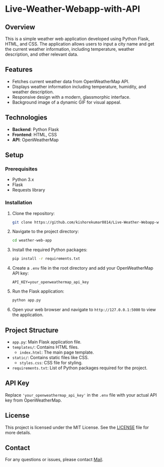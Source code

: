 # Live-Weather-Webapp-with-API

## Overview
This is a simple weather web application developed using Python Flask, HTML, and CSS. The application allows users to input a city name and get the current weather information, including temperature, weather description, and other relevant data.

## Features
- Fetches current weather data from OpenWeatherMap API.
- Displays weather information including temperature, humidity, and weather description.
- Responsive design with a modern, glassmorphic interface.
- Background image of a dynamic GIF for visual appeal.

## Technologies
- **Backend**: Python Flask
- **Frontend**: HTML, CSS
- **API**: OpenWeatherMap

## Setup

### Prerequisites
- Python 3.x
- Flask
- Requests library

### Installation

1. Clone the repository:
    ```bash
    git clone https://github.com/kishorekumar0814/Live-Weather-Webapp-with-API.git
    ```
2. Navigate to the project directory:
    ```bash
    cd weather-web-app
    ```
3. Install the required Python packages:
    ```bash
    pip install -r requirements.txt
    ```
4. Create a `.env` file in the root directory and add your OpenWeatherMap API key:
    ```
    API_KEY=your_openweathermap_api_key
    ```
5. Run the Flask application:
    ```bash
    python app.py
    ```

6. Open your web browser and navigate to `http://127.0.0.1:5000` to view the application.

## Project Structure
- `app.py`: Main Flask application file.
- `templates/`: Contains HTML files.
  - `index.html`: The main page template.
- `static/`: Contains static files like CSS.
  - `styles.css`: CSS file for styling.
- `requirements.txt`: List of Python packages required for the project.

## API Key
Replace `'your_openweathermap_api_key'` in the `.env` file with your actual API key from OpenWeatherMap.

## License
This project is licensed under the MIT License. See the [LICENSE](LICENSE) file for more details.

## Contact
For any questions or issues, please contact [Mail](mailto:kishorekumar1409@gmail.com).

